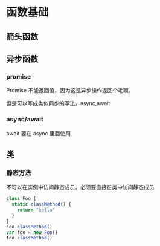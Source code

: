 # 函数基础

## 箭头函数

## 异步函数

### promise

Promise 不能返回值，因为这是异步操作返回个毛啊。

但是可以写成类似同步的写法，async,await

### async/await

await 要在 async 里面使用

## 类

### 静态方法

不可以在实例中访问静态成员，必须要直接在类中访问静态成员

```js
class Foo {
  static classMethod() {
    return "hello"
  }
}
Foo.classMethod()
var foo = new Foo()
foo.classMethod()
```
